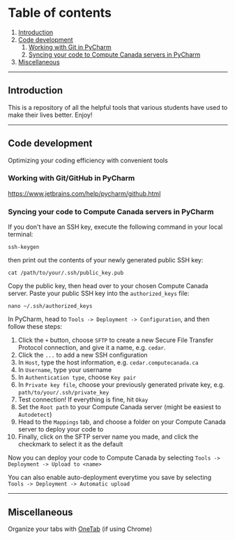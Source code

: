 # Table of contents
1. [Introduction](#introduction)
2. [Code development](#codedevelopment)
    1. [Working with Git in PyCharm](#git-pycharm)
    2. [Syncing your code to Compute Canada servers in PyCharm](#compute-canada-pycharm)
3. [Miscellaneous](#miscellaneous)

---

## Introduction <a name="introduction"></a>
This is a repository of all the helpful tools that various students have used to make their lives better. Enjoy!

---

## Code development <a name="codedevelopment"></a>
Optimizing your coding efficiency with convenient tools

### Working with Git/GitHub in PyCharm <a name="git-pycharm"></a>
https://www.jetbrains.com/help/pycharm/github.html

### Syncing your code to Compute Canada servers in PyCharm <a name="compute-canada-pycharm"></a>
If you don't have an SSH key, execute the following command in your local terminal:
```
ssh-keygen
```
then print out the contents of your newly generated public SSH key:
```
cat /path/to/your/.ssh/public_key.pub
```
Copy the public key, then head over to your chosen Compute Canada server. Paste your public SSH key into the `authorized_keys` file:
```
nano ~/.ssh/authorized_keys
```
In PyCharm, head to `Tools -> Deployment -> Configuration`, and then follow these steps:

1. Click the `+` button, choose `SFTP` to create a new Secure File Transfer Protocol connection, and give it a name, e.g. `cedar`.
2. Click the `...` to add a new SSH configuration
3. In `Host`, type the host information, e.g. `cedar.computecanada.ca`
4. In `Username`, type your username
5. In `Authentication type`, choose `Key pair`
6. In `Private key file`, choose your previously generated private key, e.g. `path/to/your/.ssh/private_key`
7. Test connection! If everything is fine, hit `Okay`
8. Set the `Root path` to your Compute Canada server (might be easiest to `Autodetect`)
9. Head to the `Mappings` tab, and choose a folder on your Compute Canada server to deploy your code to
10. Finally, click on the SFTP server name you made, and click the checkmark to select it as the default

Now you can deploy your code to Compute Canada by selecting `Tools -> Deployment -> Upload to <name>`

You can also enable auto-deployment everytime you save by selecting `Tools -> Deployment -> Automatic upload`

---

## Miscellaneous <a name="miscellaneous"></a>

Organize your tabs with [OneTab](https://chrome.google.com/webstore/detail/onetab/chphlpgkkbolifaimnlloiipkdnihall?hl=en) (if using Chrome)


